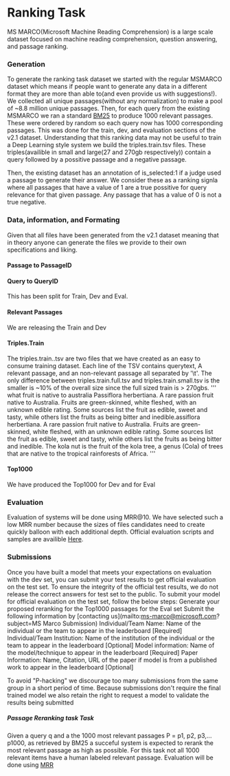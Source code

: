 # Ranking Task
MS MARCO(Microsoft Machine Reading Comprehension) is a large scale dataset focused on machine reading comprehension, question answering, and passage ranking. 

### Generation
To generate the ranking task dataset we started with the regular MSMARCO dataset which means if people want to generate any data in a different format they are more than able to(and even provide us with suggestions!). We collected all unique passages(without any normalization) to make a pool of ~8.8 million unique passages. Then, for each query from the existing MSMARCO we ran a standard [BM25](https://en.wikipedia.org/wiki/Okapi_BM25) to produce 1000 relevant passages. These were ordered by random so each query now has 1000 corresponding passages. This was done for the train, dev, and evaluation sections of the v2.1 dataset. Understanding that this ranking data may not be useful to train a Deep Learning style system we build the triples.train.tsv files. These triples(availible in small and large(27 and 270gb respectively)) contain a query followed by a possitive passage and a negative passage. 

Then, the existing dataset has an annotation of is_selected:1 if a judge used a passage to generate their answer. We consider these as a ranking signla where all passages that have a value of 1 are a true possitive for query relevance for that given passage. Any passage that has a value of 0 is not a true negative. 
### Data, information, and Formating
Given that all files have been generated from the v2.1 dataset meaning that in theory anyone can generate the files we provide to their own specifications and liking.
#### Passage to PassageID

#### Query to QueryID
This has been split for Train, Dev and Eval. 
#### Relevant Passages
We are releasing the Train and Dev
#### Triples.Train
The triples.train.<size>.tsv are two files that we have created as an easy to consume training dataset. Each line of the TSV contains querytext, A relevant passage, and an non-relevant passage all separated by '\t'. The only difference between triples.train.full.tsv and triples.train.small.tsv is the smaller is ~10% of the overall size since the full sized train is > 270gbs.
'''
what fruit is native to australia       Passiflora herbertiana. A rare passion fruit native to Australia. Fruits are green-skinned, white fleshed, with an unknown edible rating. Some sources list the fruit as edible, sweet and tasty, while others list the fruits as being bitter and inedible.assiflora herbertiana. A rare passion fruit native to Australia. Fruits are green-skinned, white fleshed, with an unknown edible rating. Some sources list the fruit as edible, sweet and tasty, while others list the fruits as being bitter and inedible.   The kola nut is the fruit of the kola tree, a genus (Cola) of trees that are native to the tropical rainforests of Africa.
'''
#### Top1000
We have produced the Top1000 for Dev and for Eval
### Evaluation
Evaluation of systems will be done using MRR@10. We have selected such a low MRR number because the sizes of files candidates need to create quickly balloon with each additional depth. Official evaluation scripts and samples are availible [Here](https://github.com/dfcf93/MSMARCOV2/tree/master/Ranking/Evaluation).

### Submissions
Once you have built a model that meets your expectations on evaluation with the dev set, you can submit your test results to get official evaluation on the test set. To ensure the integrity of the official test results, we do not release the correct answers for test set to the public. To submit your model for official evaluation on the test set, follow the below steps:
Generate your proposed reranking for the Top1000 passages for the Eval set
Submit the following information by [contacting us](mailto:ms-marco@microsoft.com?subject=MS Marco Submission)
Individual/Team Name: Name of the individual or the team to appear in the leaderboard [Required]
Individual/Team Institution: Name of the institution of the individual or the team to appear in the leaderboard [Optional]
Model information: Name of the model/technique to appear in the leaderboard [Required]
Paper Information: Name, Citation, URL of the paper if model is from a published work to appear in the leaderboard [Optional]

To avoid "P-hacking" we discourage too many submissions from the same group in a short period of time. Because submissions don't require the final trained model we also retain the right to request a model to validate the results being submitted

##### Passage Reranking task Task
Given a query q and a the 1000 most relevant passages P = p1, p2, p3,... p1000, as retrieved by BM25 a succeful system is expected to rerank the most relevant passage as high as possible. For this task not all 1000 relevant items have a human labeled relevant passage. Evaluation will be done using [MRR](https://en.wikipedia.org/wiki/Mean_reciprocal_rank)
